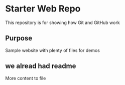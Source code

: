 # Starter Web Repo

This repository is for showing how Git and GitHub work

## Purpose

Sample website with plenty of files for demos

## we alread had readme

More content to file